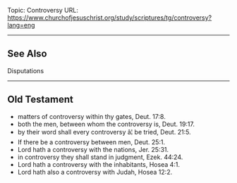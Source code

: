 Topic: Controversy
URL: https://www.churchofjesuschrist.org/study/scriptures/tg/controversy?lang=eng

---

## See Also

Disputations

---

## Old Testament

- matters of controversy within thy gates, Deut. 17:8.
- both the men, between whom the controversy is, Deut. 19:17.
- by their word shall every controversy â¦ be tried, Deut. 21:5.
- If there be a controversy between men, Deut. 25:1.
- Lord hath a controversy with the nations, Jer. 25:31.
- in controversy they shall stand in judgment, Ezek. 44:24.
- Lord hath a controversy with the inhabitants, Hosea 4:1.
- Lord hath also a controversy with Judah, Hosea 12:2.

